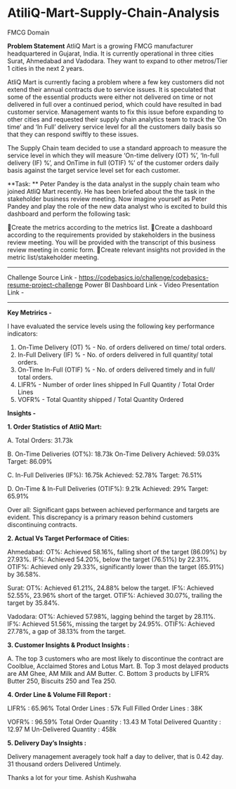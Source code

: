 # AtiliQ-Mart-Supply-Chain-Analysis
FMCG Domain

**Problem Statement**
AtliQ Mart is a growing FMCG manufacturer headquartered in Gujarat, India. It is currently operational in three cities Surat, Ahmedabad and Vadodara. They want to expand to other metros/Tier 1 cities in the next 2 years.

AtliQ Mart is currently facing a problem where a few key customers did not extend their annual contracts due to service issues. It is speculated that some of the essential products were either not delivered on time or not delivered in full over a continued period, which could have resulted in bad customer service. Management wants to fix this issue before expanding to other cities and requested their supply chain analytics team to track the ’On time’ and ‘In Full’ delivery service level for all the customers daily basis so that they can respond swiftly to these issues.

The Supply Chain team decided to use a standard approach to measure the service level in which they will measure ‘On-time delivery (OT) %’, ‘In-full delivery (IF) %’, and OnTime in full (OTIF) %’ of the customer orders daily basis against the target service level set for each customer.

**Task:  **
Peter Pandey is the data analyst in the supply chain team who joined AtliQ Mart recently. He has been briefed about the the task in the stakeholder business review meeting. Now imagine yourself as Peter Pandey and play the role of the new data analyst who is excited to build this dashboard and perform the following task:

🔰Create the metrics according to the metrics list.
🔰Create a dashboard according to the requirements provided by stakeholders in the business review meeting. You will be provided with the transcript of this business review meeting in comic form.
🔰Create relevant insights not provided in the metric list/stakeholder meeting.

------------------------------------------------------------------------
Challenge Source Link - https://codebasics.io/challenge/codebasics-resume-project-challenge
Power BI Dashboard Link - 
Video Presentation Link -

------------------------------------------------------------------------

**Key Metrirics -**

I have evaluated the service levels using the following key performance indicators:

1. On-Time Delivery (OT) % - No. of orders delivered on time/ total orders.
2. In-Full Delivery (IF) % - No. of orders delivered in full quantity/ total orders.
3. On-Time In-Full (OTIF) % - No. of orders delivered timely and in full/ total orders.
4. LIFR% - Number of order lines shipped In Full Quantity / Total Order Lines
5. VOFR% - Total Quantity shipped / Total Quantity Ordered


**Insights -**

**1. Order Statistics of AtliQ Mart:**  

   A. Total Orders: 31.73k

   B. On-Time Deliveries (OT%): 18.73k
      On-Time Delivery
      Achieved: 59.03%
      Target: 86.09%

   C. In-Full Deliveries (IF%): 16.75k
      Achieved: 52.78%
      Target: 76.51%

   D. On-Time & In-Full Deliveries (OTIF%): 9.21k
      Achieved: 29%
      Target: 65.91%

Over all:
Significant gaps between achieved performance and targets are evident.
This discrepancy is a primary reason behind customers discontinuing contracts.


**2. Actual Vs Target Performace of Cities:**

Ahmedabad:
OT%: Achieved 58.16%, falling short of the target (86.09%) by 27.93%.
IF%: Achieved 54.20%, below the target (76.51%) by 22.31%.
OTIF%: Achieved only 29.33%, significantly lower than the target (65.91%) by 36.58%.

Surat:
OT%: Achieved 61.21%, 24.88% below the target.
IF%: Achieved 52.55%, 23.96% short of the target.
OTIF%: Achieved 30.07%, trailing the target by 35.84%.

Vadodara:
OT%: Achieved 57.98%, lagging behind the target by 28.11%.
IF%: Achieved 51.56%, missing the target by 24.95%.
OTIF%: Achieved 27.78%, a gap of 38.13% from the target.


**3. Customer Insights & Product Insights :**

A. The top 3 customers who are most likely to discontinue the contract are Coolblue, Acclaimed Stores and Lotus Mart.
B. Top 3 most delayed products are AM Ghee, AM Milk and AM Butter.
C. Bottom 3 products by LIFR% Butter 250, Biscuits 250 and Tea 250.


**4. Order Line & Volume Fill Report :**

LIFR% : 65.96%
Total Order Lines : 57k
Full Filled Order Lines : 38K

VOFR% : 96.59%
Total Order Quantity : 13.43 M
Total Delivered Quantity : 12.97 M
Un-Delivered Quantity : 458k

**5. Delivery Day’s Insights :**

Delivery management averagely took half a day to deliver, that is 0.42 day.
31 thousand orders Delivered Untimely.

Thanks a lot for your time.
Ashish Kushwaha
